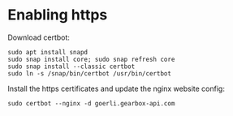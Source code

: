 # Enabling https

Download certbot:
```
sudo apt install snapd
sudo snap install core; sudo snap refresh core
sudo snap install --classic certbot
sudo ln -s /snap/bin/certbot /usr/bin/certbot
```

Install the https certificates and update the nginx website config:
```
sudo certbot --nginx -d goerli.gearbox-api.com
```
